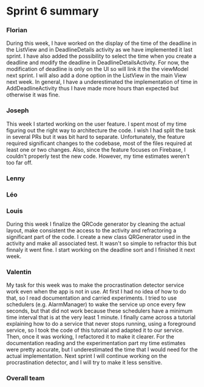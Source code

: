 Sprint 6 summary
================

### Florian
During this week, I have worked on the display of the time of the deadline in the ListView and in
DeadlineDetails activity as we have implemented it last sprint. I have also added the possibility
to select the time when you create a deadline and modify the deadline in DeadlineDetailsActivity.
For now, the modification of deadline is only on the UI so will link it the the viewModel next
sprint. I will also add a done option in the ListView in the main View next week.
In general, I have a underestimated the implementation of time in AddDeadlineActivity thus I have
made more hours than expected but otherwise it was fine.

### Joseph

This week I started working on the user feature. I spent most of my time figuring out the right way
to architecture the code. I wish I had split the task in several PRs but it was bit hard to
separate. Unfortunately, the feature required significant changes to the codebase, most of the files
required at least one or two changes. Also, since the feature focuses on Firebase, I couldn't
properly test the new code. However, my time estimates weren't too far off.

### Lenny

### Léo

### Louis
During this week I finalize the QRCode generator by cleaning the actual layout, make consistent the access to the activity and refractoring a significant part of the code. I create a new class QRGenerator used in the activity and make all associated test. It wasn't so simple to refractor this but finnaly it went fine.
I start working on the deadline sort and I finished it next week.

### Valentin
My task for this week was to make the procrastination detector service work even when the app is not in use. At first I had no idea
of how to do that, so I read documentation and carried experiments. I tried to use schedulers (e.g. AlarmManager) to wake the
service up once every few seconds, but that did not work because these schedulers have a minimum time interval that is at the very
least 1 minute. I finally came across a tutorial explaining how to do a service that never stops running, using a foreground service, so I took the code of this
tutorial and adapted it to our service. Then, once it was working, I refactored it to make it clearer. For the documentation reading
and the experimentation part my time estimates were pretty accurate, but I underestimated the time that I would need for the actual
implementation. Next sprint I will continue working on the procrastination detector, and I will try to make it less sensitive.

### Overall team
